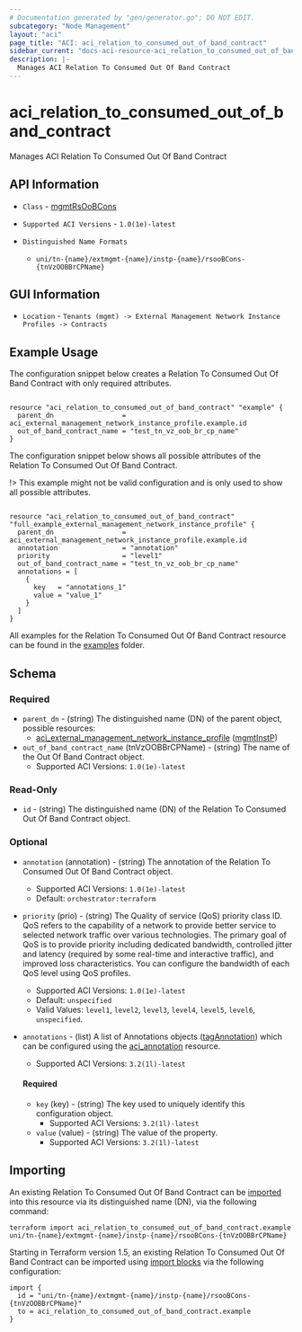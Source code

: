 ```yaml
---
# Documentation generated by "gen/generator.go"; DO NOT EDIT.
subcategory: "Node Management"
layout: "aci"
page_title: "ACI: aci_relation_to_consumed_out_of_band_contract"
sidebar_current: "docs-aci-resource-aci_relation_to_consumed_out_of_band_contract"
description: |-
  Manages ACI Relation To Consumed Out Of Band Contract
---
```


# aci_relation_to_consumed_out_of_band_contract #

Manages ACI Relation To Consumed Out Of Band Contract

## API Information ##

* `Class` - [mgmtRsOoBCons](https://pubhub.devnetcloud.com/media/model-doc-latest/docs/app/index.html#/objects/mgmtRsOoBCons/overview)

* `Supported ACI Versions` - `1.0(1e)-latest`

* `Distinguished Name Formats`
  - `uni/tn-{name}/extmgmt-{name}/instp-{name}/rsooBCons-{tnVzOOBBrCPName}`

## GUI Information ##

* `Location` - `Tenants (mgmt) -> External Management Network Instance Profiles -> Contracts`

## Example Usage ##

The configuration snippet below creates a Relation To Consumed Out Of Band Contract with only required attributes.

```hcl

resource "aci_relation_to_consumed_out_of_band_contract" "example" {
  parent_dn                 = aci_external_management_network_instance_profile.example.id
  out_of_band_contract_name = "test_tn_vz_oob_br_cp_name"
}
  ```
The configuration snippet below shows all possible attributes of the Relation To Consumed Out Of Band Contract.

!> This example might not be valid configuration and is only used to show all possible attributes.

```hcl

resource "aci_relation_to_consumed_out_of_band_contract" "full_example_external_management_network_instance_profile" {
  parent_dn                 = aci_external_management_network_instance_profile.example.id
  annotation                = "annotation"
  priority                  = "level1"
  out_of_band_contract_name = "test_tn_vz_oob_br_cp_name"
  annotations = [
    {
      key   = "annotations_1"
      value = "value_1"
    }
  ]
}

```

All examples for the Relation To Consumed Out Of Band Contract resource can be found in the [examples](https://github.com/CiscoDevNet/terraform-provider-aci/examples/resources/aci_relation_to_consumed_out_of_band_contract) folder.

## Schema

### Required

* `parent_dn` - (string) The distinguished name (DN) of the parent object, possible resources:
  - [aci_external_management_network_instance_profile](https://registry.terraform.io/providers/CiscoDevNet/aci/latest/docs/resources/external_management_network_instance_profile) ([mgmtInstP](https://pubhub.devnetcloud.com/media/model-doc-latest/docs/app/index.html#/objects/mgmtInstP/overview))
* `out_of_band_contract_name` (tnVzOOBBrCPName) - (string) The name of the Out Of Band Contract object.
  - Supported ACI Versions: `1.0(1e)-latest`

### Read-Only

* `id` - (string) The distinguished name (DN) of the Relation To Consumed Out Of Band Contract object.

### Optional
  
* `annotation` (annotation) - (string) The annotation of the Relation To Consumed Out Of Band Contract object.
  - Supported ACI Versions: `1.0(1e)-latest`
  - Default: `orchestrator:terraform`
* `priority` (prio) - (string) The Quality of service (QoS) priority class ID. QoS refers to the capability of a network to provide better service to selected network traffic over various technologies. The primary goal of QoS is to provide priority including dedicated bandwidth, controlled jitter and latency (required by some real-time and interactive traffic), and improved loss characteristics. You can configure the bandwidth of each QoS level using QoS profiles.
  - Supported ACI Versions: `1.0(1e)-latest`
  - Default: `unspecified`
  - Valid Values: `level1`, `level2`, `level3`, `level4`, `level5`, `level6`, `unspecified`.

* `annotations` - (list) A list of Annotations objects ([tagAnnotation](https://pubhub.devnetcloud.com/media/model-doc-latest/docs/app/index.html#/objects/tagAnnotation/overview)) which can be configured using the [aci_annotation](https://registry.terraform.io/providers/CiscoDevNet/aci/latest/docs/resources/annotation) resource.
  - Supported ACI Versions: `3.2(1l)-latest`
  
  #### Required
  
  * `key` (key) - (string) The key used to uniquely identify this configuration object.
      - Supported ACI Versions: `3.2(1l)-latest`
  * `value` (value) - (string) The value of the property.
      - Supported ACI Versions: `3.2(1l)-latest`

## Importing

An existing Relation To Consumed Out Of Band Contract can be [imported](https://www.terraform.io/docs/import/index.html) into this resource via its distinguished name (DN), via the following command:

```
terraform import aci_relation_to_consumed_out_of_band_contract.example uni/tn-{name}/extmgmt-{name}/instp-{name}/rsooBCons-{tnVzOOBBrCPName}
```

Starting in Terraform version 1.5, an existing Relation To Consumed Out Of Band Contract can be imported 
using [import blocks](https://developer.hashicorp.com/terraform/language/import) via the following configuration:

```
import {
  id = "uni/tn-{name}/extmgmt-{name}/instp-{name}/rsooBCons-{tnVzOOBBrCPName}"
  to = aci_relation_to_consumed_out_of_band_contract.example
}
```
